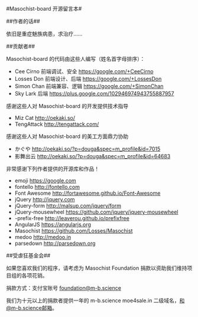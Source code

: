 #Masochist-board 开源留言本#

##作者的话##

依旧是重症魅族病患，求治疗……

##贡献者##

Masochist-board 的代码由这些人编写（姓名首字母排序）：

* Cee Cirno      前端调试、安全     https://google.com/+CeeCirno
* Losses Don     前端设计、后端     https://google.com/+LossesDon
* Simon Chan     前端兼容、逻辑     https://google.com/+SimonChan
* Sky Lark       后端             https://plus.google.com/102946974943755887957

感谢这些人对 Masochist-board 的开发提供技术指导

* Miz Cat        http://oekaki.so/
* TengAttack     http://tengattack.com/

感谢这些人对 Masochist-board 的美工方面鼎力协助

* かぐや           http://oekaki.so/?p=douga&spec=m_profile&id=7015
* 影舞出云         http://oekaki.so/?p=douga&spec=m_profile&id=64683

非常感谢下列作者提供的开源库和作品！

* emoji               https://google.com
* fontello            http://fontello.com
* Font Awesome        http://fortawesome.github.io/Font-Awesome
* jQuery              http://jquery.com
* jQuery-form         http://malsup.com/jquery/form
* jQuery-mousewheel   https://github.com/jquery/jquery-mousewheel
* -prefix-free        http://leaverou.github.io/prefixfree
* AngularJS           https://angularjs.org
* Masochist           https://github.com/Losses/Masochist
* medoo               http://medoo.in
* parsedown           http://parsedown.org

##受虐狂基金会##

如果您喜欢我们的程序，请考虑为 Masochist Foundation 捐款以资助我们维持项目组的各项花销。

捐款方式：支付宝账号 foundation@m-b.science

我们为十元以上的捐款者提供一年的 m-b.science moe4sale.in 二级域名，和@m-b.science邮箱。
